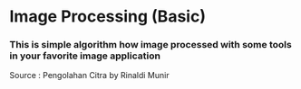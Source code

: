 # Image Processing (Basic)
### This is simple algorithm how image processed with some tools in your favorite image application
Source : Pengolahan Citra by Rinaldi Munir
